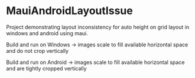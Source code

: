 # MauiAndroidLayoutIssue
 
Project demonstrating layout inconsistency for auto height on grid layout in windows and android using maui. 

Build and run on Windows -> images scale to fill available horizontal space and do not crop vertically 

Build and run on Android -> images scale to fill available horizontal space and are tightly cropped vertically 
